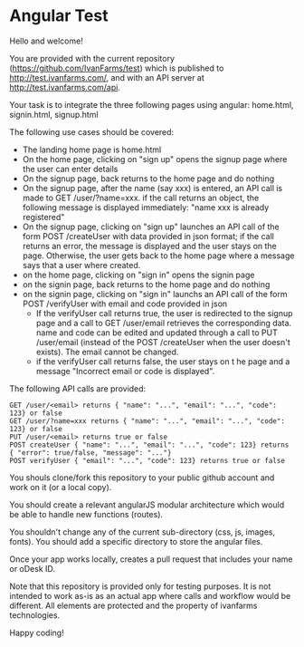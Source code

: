 Angular Test
============

Hello and welcome!

You are provided with the current repository (https://github.com/IvanFarms/test) which is published to http://test.ivanfarms.com/, and with an API server at http://test.ivanfarms.com/api. 

Your task is to integrate the three following pages using angular: home.html, signin.html, signup.html

The following use cases should be covered:
- The landing home page is home.html
- On the home page, clicking on "sign up" opens the signup page where the user can enter details
- On the signup page, back returns to the home page and do nothing
- On the signup page, after the name (say xxx) is entered, an API call is made to GET /user/?name=xxx. if the call returns an object, the following message is displayed immediately: "name xxx is already registered"
- On the signup page, clicking on "sign up" launches an API call of the form POST /createUser with data provided in json format; if the call returns an error, the message is displayed and the user stays on the page. Otherwise, the user gets back to the home page where a message says that a user where created.
- on the home page, clicking on "sign in" opens the signin page 
- on the signin page, back returns to the home page and do nothing
- on the signin page, clicking on "sign in" launchs an API call of the form POST /verifyUser with email and code provided in json 
   - If the verifyUser call returns true, the user is redirected to the signup page and a call to GET /user/email retrieves the corresponding data. name and code can be edited and updated through a call to PUT /user/email (instead of the POST /createUser when the user doesn't exists). The email cannot be changed.
   - if the verifyUser call returns false, the user stays on t he page and a message "Incorrect email or code is displayed".

The following API calls are provided:

    GET /user/<email> returns { "name": "...", "email": "...", "code": 123} or false
    GET /user/?name=xxx returns { "name": "...", "email": "...", "code": 123} or false
    PUT /user/<email> returns true or false
    POST createUser { "name": "...", "email": "...", "code": 123} returns { "error": true/false, "message": "..."}
    POST verifyUser { "email": "...", "code": 123} returns true or false

You shouls clone/fork this repository to your public github account and work on it (or a local copy).

You should create a relevant angularJS modular architecture which would be able to handle new functions (routes).

You shouldn't change any of the current sub-directory (css, js, images, fonts). You should add a specific directory to store the angular files.

Once your app works locally, creates a pull request that includes your name or oDesk ID.

Note that this repository is provided only for testing purposes. It is not intended to work as-is as an actual app where calls and workflow would be different. All elements are protected and the property of ivanfarms technologies.  


Happy coding!
